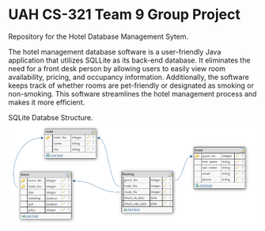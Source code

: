 # UAH CS-321 Team 9 Group Project
 Repository for the Hotel Database Management Sytem.

<!-- Just for neatness sake lets outline a program description here after its complete.  -->

The hotel management database software is a user-friendly Java application that utilizes SQLLite as its back-end database. It eliminates the need for a front desk person by allowing users to easily view room availability, pricing, and occupancy information. Additionally, the software keeps track of whether rooms are pet-friendly or designated as smoking or non-smoking. This software streamlines the hotel management process and makes it more efficient.



SQLite Databse Structure.
![alt text](https://github.com/IsaiahHarvi/CS321-T9/blob/main/Database/DBUtil/dbStructure.png?raw=true)